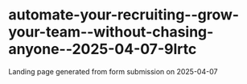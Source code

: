 # automate-your-recruiting--grow-your-team--without-chasing-anyone--2025-04-07-9lrtc
Landing page generated from form submission on 2025-04-07
